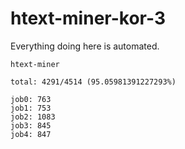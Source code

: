 # htext-miner-kor-3

Everything doing here is automated.

```
htext-miner

total: 4291/4514 (95.05981391227293%)

job0: 763
job1: 753
job2: 1083
job3: 845
job4: 847
```
